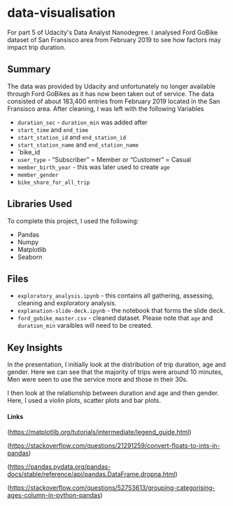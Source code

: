 # data-visualisation

For part 5 of Udacity's Data Analyst Nanodegree. I analysed Ford GoBike dataset of San Fransisco area from February 2019 to see how factors may impact trip duration.

## Summary

The data was provided by Udacity and unfortunately no longer available through Ford GoBikes as it has now been taken out of service. The data consisted of about 183,400 entries from February 2019 located in the San Fransisco area. After cleaning, I was left with the following Variables
* `duration_sec` - `duration_min` was added after
* `start_time` and `end_time`
* `start_station_id` and `end_station_id`
* `start_station_name` and `end_station_name`
* `bike_id
* `user_type` - “Subscriber” = Member or “Customer” = Casual
* `member_birth_year` - this was later used to create `age`
* `member_gender`
* `bike_share_for_all_trip`

## Libraries Used

To complete this project, I used the following:
* Pandas
* Numpy
* Matplotlib
* Seaborn 

## Files

* `exploratory_analysis.ipynb` - this contains all gathering, assessing, cleaning and exploratory analysis.
* `explanation-slide-deck.ipynb` - the notebook that forms the slide deck.
* `ford_gobike_master.csv` - cleaned dataset. Please note that `age` and `duration_min` varaibles will need to be created.

## Key Insights

In the presentation, I initially look at the distribution of trip duration, age and gender. Here we can see that the majority of trips were around 10 minutes, Men were seen to use the service more and those in their 30s.

I then look at the relationship between duration and age and then gender. Here, I used a violin plots, scatter plots and bar plots.


#### Links
(https://matplotlib.org/tutorials/intermediate/legend_guide.html)

(https://stackoverflow.com/questions/21291259/convert-floats-to-ints-in-pandas)

(https://pandas.pydata.org/pandas-docs/stable/reference/api/pandas.DataFrame.dropna.html)

(https://stackoverflow.com/questions/52753613/grouping-categorising-ages-column-in-python-pandas)
